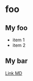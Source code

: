 # foo

## My foo
* item 1
* item 2

## My bar
[Link MD](https://github.com/adam-p/markdown-here/wiki/Markdown-Cheatsheet)
